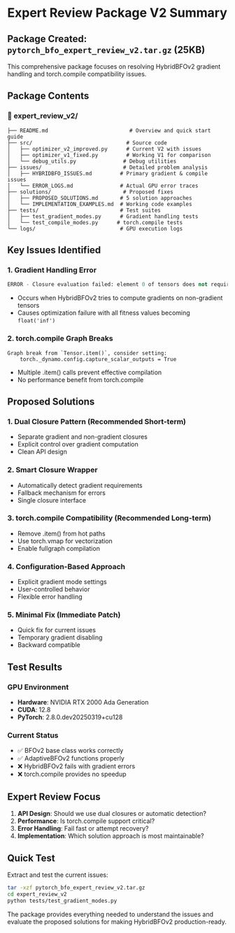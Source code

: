 # Expert Review Package V2 Summary

## Package Created: `pytorch_bfo_expert_review_v2.tar.gz` (25KB)

This comprehensive package focuses on resolving HybridBFOv2 gradient handling and torch.compile compatibility issues.

## Package Contents

### 📁 expert_review_v2/
```
├── README.md                          # Overview and quick start guide
├── src/                              # Source code
│   ├── optimizer_v2_improved.py      # Current V2 with issues
│   ├── optimizer_v1_fixed.py         # Working V1 for comparison
│   └── debug_utils.py               # Debug utilities
├── issues/                          # Detailed problem analysis
│   ├── HYBRIDBFO_ISSUES.md         # Primary gradient & compile issues
│   └── ERROR_LOGS.md               # Actual GPU error traces
├── solutions/                       # Proposed fixes
│   ├── PROPOSED_SOLUTIONS.md       # 5 solution approaches
│   └── IMPLEMENTATION_EXAMPLES.md  # Working code examples
├── tests/                          # Test suites
│   ├── test_gradient_modes.py      # Gradient handling tests
│   └── test_compile_modes.py      # torch.compile tests
└── logs/                           # GPU execution logs
```

## Key Issues Identified

### 1. Gradient Handling Error
```python
ERROR - Closure evaluation failed: element 0 of tensors does not require grad and does not have a grad_fn
```
- Occurs when HybridBFOv2 tries to compute gradients on non-gradient tensors
- Causes optimization failure with all fitness values becoming `float('inf')`

### 2. torch.compile Graph Breaks
```
Graph break from `Tensor.item()`, consider setting:
    torch._dynamo.config.capture_scalar_outputs = True
```
- Multiple .item() calls prevent effective compilation
- No performance benefit from torch.compile

## Proposed Solutions

### 1. **Dual Closure Pattern** (Recommended Short-term)
- Separate gradient and non-gradient closures
- Explicit control over gradient computation
- Clean API design

### 2. **Smart Closure Wrapper**
- Automatically detect gradient requirements
- Fallback mechanism for errors
- Single closure interface

### 3. **torch.compile Compatibility** (Recommended Long-term)
- Remove .item() from hot paths
- Use torch.vmap for vectorization
- Enable fullgraph compilation

### 4. **Configuration-Based Approach**
- Explicit gradient mode settings
- User-controlled behavior
- Flexible error handling

### 5. **Minimal Fix** (Immediate Patch)
- Quick fix for current issues
- Temporary gradient disabling
- Backward compatible

## Test Results

### GPU Environment
- **Hardware**: NVIDIA RTX 2000 Ada Generation
- **CUDA**: 12.8
- **PyTorch**: 2.8.0.dev20250319+cu128

### Current Status
- ✅ BFOv2 base class works correctly
- ✅ AdaptiveBFOv2 functions properly
- ❌ HybridBFOv2 fails with gradient errors
- ❌ torch.compile provides no speedup

## Expert Review Focus

1. **API Design**: Should we use dual closures or automatic detection?
2. **Performance**: Is torch.compile support critical?
3. **Error Handling**: Fail fast or attempt recovery?
4. **Implementation**: Which solution approach is most maintainable?

## Quick Test

Extract and test the current issues:
```bash
tar -xzf pytorch_bfo_expert_review_v2.tar.gz
cd expert_review_v2
python tests/test_gradient_modes.py
```

The package provides everything needed to understand the issues and evaluate the proposed solutions for making HybridBFOv2 production-ready.